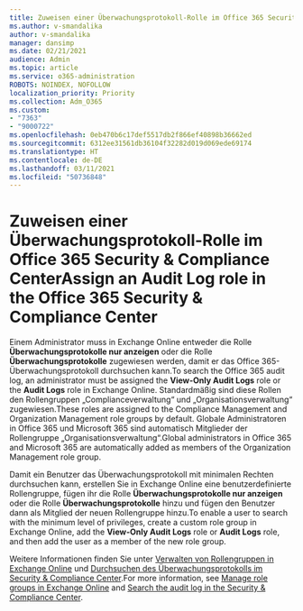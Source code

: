 ```yaml
---
title: Zuweisen einer Überwachungsprotokoll-Rolle im Office 365 Security & Compliance Center
ms.author: v-smandalika
author: v-smandalika
manager: dansimp
ms.date: 02/21/2021
audience: Admin
ms.topic: article
ms.service: o365-administration
ROBOTS: NOINDEX, NOFOLLOW
localization_priority: Priority
ms.collection: Adm_O365
ms.custom:
- "7363"
- "9000722"
ms.openlocfilehash: 0eb470b6c17def5517db2f866ef40898b36662ed
ms.sourcegitcommit: 6312ee31561db36104f32282d019d069ede69174
ms.translationtype: HT
ms.contentlocale: de-DE
ms.lasthandoff: 03/11/2021
ms.locfileid: "50736848"
---
```

# <a name="assign-an-audit-log-role-in-the-office-365-security--compliance-center"></a><span data-ttu-id="e94b3-102">Zuweisen einer Überwachungsprotokoll-Rolle im Office 365 Security & Compliance Center</span><span class="sxs-lookup"><span data-stu-id="e94b3-102">Assign an Audit Log role in the Office 365 Security & Compliance Center</span></span>

<span data-ttu-id="e94b3-103">Einem Administrator muss in Exchange Online entweder die Rolle **Überwachungsprotokolle nur anzeigen** oder die Rolle **Überwachungsprotokolle** zugewiesen werden, damit er das Office 365-Überwachungsprotokoll durchsuchen kann.</span><span class="sxs-lookup"><span data-stu-id="e94b3-103">To search the Office 365 audit log, an administrator must be assigned the **View-Only Audit Logs** role or the **Audit Logs** role in Exchange Online.</span></span> <span data-ttu-id="e94b3-104">Standardmäßig sind diese Rollen den Rollengruppen „Complianceverwaltung“ und „Organisationsverwaltung“ zugewiesen.</span><span class="sxs-lookup"><span data-stu-id="e94b3-104">These roles are assigned to the Compliance Management and Organization Management role groups by default.</span></span> <span data-ttu-id="e94b3-105">Globale Administratoren in Office 365 und Microsoft 365 sind automatisch Mitglieder der Rollengruppe „Organisationsverwaltung“.</span><span class="sxs-lookup"><span data-stu-id="e94b3-105">Global administrators in Office 365 and Microsoft 365 are automatically added as members of the Organization Management role group.</span></span>

<span data-ttu-id="e94b3-106">Damit ein Benutzer das Überwachungsprotokoll mit minimalen Rechten durchsuchen kann, erstellen Sie in Exchange Online eine benutzerdefinierte Rollengruppe, fügen ihr die Rolle **Überwachungsprotokolle nur anzeigen** oder die Rolle **Überwachungsprotokolle** hinzu und fügen den Benutzer dann als Mitglied der neuen Rollengruppe hinzu.</span><span class="sxs-lookup"><span data-stu-id="e94b3-106">To enable a user to search with the minimum level of privileges, create a custom role group in Exchange Online, add the **View-Only Audit Logs** role or **Audit Logs** role, and then add the user as a member of the new role group.</span></span>

<span data-ttu-id="e94b3-107">Weitere Informationen finden Sie unter [Verwalten von Rollengruppen in Exchange Online](https://docs.microsoft.com/Exchange/permissions-exo/role-groups) und [Durchsuchen des Überwachungsprotokolls im Security & Compliance Center](https://docs.microsoft.com/microsoft-365/compliance/search-the-audit-log-in-security-and-compliance).</span><span class="sxs-lookup"><span data-stu-id="e94b3-107">For more information, see [Manage role groups in Exchange Online](https://docs.microsoft.com/Exchange/permissions-exo/role-groups) and [Search the audit log in the Security & Compliance Center](https://docs.microsoft.com/microsoft-365/compliance/search-the-audit-log-in-security-and-compliance).</span></span>